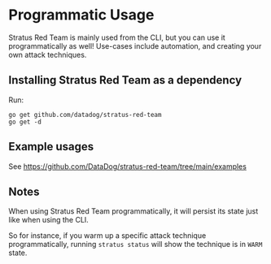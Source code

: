 # Programmatic Usage

Stratus Red Team is mainly used from the CLI, but you can use it programmatically as well! Use-cases include automation, and creating your own attack techniques.

## Installing Stratus Red Team as a dependency

Run:

```
go get github.com/datadog/stratus-red-team
go get -d
```

## Example usages

See https://github.com/DataDog/stratus-red-team/tree/main/examples

## Notes

When using Stratus Red Team programmatically, it will persist its state just like when using the CLI. 

So for instance, if you warm up a specific attack technique programmatically, running `stratus status` will show the technique is in `WARM` state.